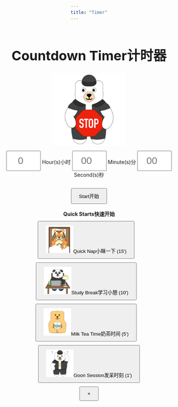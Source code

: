 ```yaml
---
title: "Timer"
---
```


<style>
    body {
        /* font-family: Times New Roman, sans-serif; */
        display: flex;
        flex-direction: column;
        align-items: center;
        /* justify-content: center; */
        height: 100vh;
    }
    input {
        padding: 10px;
        font-size: 20pt;
        margin-top: 10px;
        width: 70px;
        text-align: center;
    }
    button {
        padding: 10px 20px;
        margin-top: 10px;
    }
    h1 {
        font-size: 36px;
    }
    #countdown-timer {
        font-size: 48px;
        color: var(--text-color);
        margin-top: 20px;
    }
    #controls {
        display: none;
    }
</style>

<audio id="alarm">
  <source src="sound.mp3" type="audio/mpeg">
</audio>

# <span class="eng">Countdown Timer</span><span class="chn">计时器</span>

<div style = "text-align: center">
<div id="stopped">
    <img src="stop.gif" style="width: 200px; height: 200px;">
</div>
<div id="progress" style="display: none;">
    <img src="begin.gif" style="width: 200px; height: 200px;">
</div>
<div id="inputForm">
    <input type="number" id="hoursInput" placeholder="0" min="0"> <span class="eng">Hour(s)</span><span class="chn">小时</span> 
    <input type="number" id="minutesInput" placeholder="00" min="0" max="59"> <span class="eng">Minute(s)</span><span class="chn">分</span> 
    <input type="number" id="secondsInput" placeholder="00" min="0" max="59"> <span class="eng">Second(s)</span><span class="chn">秒</span><br><br>
    <div style="text-align: center;">
        <button id="startButton"><span class="eng">Start</span><span class="chn">开始</span></button>
        <br><br>
        <span class="eng"><b>Quick Starts</b></span><span class="chn"><b>快速开始</b></span><br>
        <button id="quickNap"><img src="quick-nap.gif" style="width: 75px; height: 75px;" /><span class="eng">Quick Nap</span><span class="chn">小眯一下</span> (15')</button> &nbsp; &nbsp;
        <button id="studyBreak"><img src="study-break.gif" style="width: 75px; height: 75px;" /><span class="eng">Study Break</span><span class="chn">学习小憩</span> (10')</button> &nbsp; &nbsp;
        <button id="milkTea"><img src="milk-tea.gif" style="width: 75px; height: 75px;" /><span class="eng">Milk Tea Time</span><span class="chn">奶茶时间</span> (5')</button> &nbsp; &nbsp;
        <button id="goonSession"><img src="confused.gif" style="width: 75px; height: 75px;" /><span class="eng">Goon Session</span><span class="chn">发呆时刻</span> (1')</button>
    </div>
</div>
<div id="controls">
    <button id="pauseResumeButton"><span class="eng">Pause</span><span class="chn">暂停</span></button>
    <button id="stopButton"><span class="eng">Stop</span><span class="chn">停止</span></button>
</div>
<div id="countdown-timer" style="display: none">00:00:00</div>
    <div id="additions" style="display: none">
        <button id="add30sButton"><span class="eng">Add 30s</span><span class="chn">加30秒</span></button> &nbsp;
        <button id="add1mButton"><span class="eng">Add 1m</span><span class="chn">加1分钟</span></button> &nbsp;
        <button id="add5mButton"><span class="eng">Add 5m</span><span class="chn">加5分钟</span></button>
    </div>
</div>
<div id="result-modal">
    <div id="result-box">
        <div id="result-text"></div>
        <button id="close-modal-btn">×</button>
    </div>
</div>

<script type="module" src="timer.js"></script>